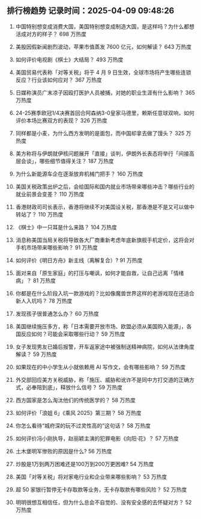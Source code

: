 
## 排行榜趋势 记录时间：2025-04-09 09:48:26
  
  1. 中国特别想变成消费大国，美国特别想变成制造大国，是这样吗？为什么都想活成对方的样子？ 698 万热度
    
  2. 美股因假新闻剧烈波动，苹果市值蒸发 7600 亿元，如何解读？ 643 万热度
    
  3. 如何评价电视剧《棋士》大结局？ 493 万热度
    
  4. 美国贸易代表称「对等关税」将于 4 月 9 日生效，全球市场将产生哪些连锁反应？行业该如何应对？ 367 万热度
    
  5. 日媒称演员广末凉子因殴打医护人员被捕，对她的职业生涯有什么影响？ 365 万热度
    
  6. 24-25赛季欧冠1/4决赛首回合阿森纳3-0皇家马德里，赖斯任意球双响，如何评价本场比赛双方的表现？ 326 万热度
    
  7. 同样都是小麦，为什么西方发明的是面包，而中国却拿去做了馒头？ 325 万热度
    
  8. 美方称将与伊朗就伊核问题展开「直接」谈判，伊朗外长表态将举行「间接高层会谈」，哪些细节值得关注？ 187 万热度
    
  9. 为什么新能源车企在逐渐放弃机械门把手？ 160 万热度
    
  10. 美国关税政策出炉之后，会给国际和国内就业市场带来哪些冲击？哪些行业的就业前景会变差？ 110 万热度
    
  11. 香港财政司司长表示，香港将继续不对美国设关税，那香港是不是又可以做中转站了？ 110 万热度
    
  12. 《棋士》中一只耳是什么来路？ 104 万热度
    
  13. 消息称美国当局关税将导致各大厂商重新考虑年底新旗舰手机定价，这将会对手机市场带来哪些影响？ 91 万热度
    
  14. 如何评价《明日方舟》新主线（离解复合）? 91 万热度
    
  15. 面对来自「原生家庭」的打压与嘲讽，如何才能自救，让自己远离「情绪病」？ 81 万热度
    
  16. 你都是在什么阶段入坑一款游戏的？比如像魔兽世界这样的老游戏现在还适合新人入坑吗？ 78 万热度
    
  17. 发现孩子很普通怎么办？ 60 万热度
    
  18. 美国继续施压多方，称「日本需要开放市场、欧盟必须从美国购入能源」，各国反应如何？可能会采取哪些行动？ 59 万热度
    
  19. 女子发现男友已婚后报警，开车返家途中被强制送精神病院，如何从法律角度解读？ 59 万热度
    
  20. 如果现在的中小学生从小就依赖用 AI 写作文，会有哪些影响？ 59 万热度
    
  21. 外交部回应美方关税威胁，称「施压、威胁和讹诈不是同中方打交道的正确方式，必奉陪到底」，释放什么信号？ 59 万热度
    
  22. 西方国家是怎么淘汰他们的传统医学的？ 58 万热度
    
  23. 如何评价「浪姐 6」《乘风 2025》第三期？ 58 万热度
    
  24. 你怎么看待“城府深的玩不过灵性高的”这句话？ 58 万热度
    
  25. 如何评价冯小刚执导，赵丽颖主演的犯罪电影《向阳·花》？ 57 万热度
    
  26. 土木堡明军惨败的原因是什么? 56 万热度
    
  27. 炒股是1万到两万困难还是100万到200万更困难? 54 万热度
    
  28. 美国「对等关税」将对家电行业和企业带来哪些影响？ 53 万热度
    
  29. 超 50 家银行暂停无卡存取款等业务，无卡存取款有哪些风险？ 52 万热度
    
  30. 明明很想互相信任，但为什么总会不自觉的、没有安全感的去怀疑对方？ 52 万热度
    